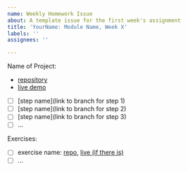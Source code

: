 ```yaml
---
name: Weekly Homework Issue
about: A template issue for the first week's assignment
title: 'YourName: Module Name, Week X'
labels: ''
assignees: ''

---
```


Name of Project:

* [repository](github.com/user-name/repo-name)
* [live demo](https://user-name.github.io/repo-name)

- [ ]  [step name](link to branch for step 1)
- [ ]  [step name](link to branch for step 2)
- [ ]  [step name](link to branch for step 3)
- [ ]  ...

Exercises:

- [ ] exercise name: [repo](https://github.com/user-name/repo-name), [live (if there is)]()
- [ ] ...

